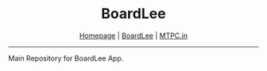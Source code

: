<h1 align="center">BoardLee</h1>
<p align="center"><a href="http://more2pc.com" target="new">Homepage</a> | <a href="http://boardlee.more2pc.com" target="new">BoardLee</a> | <a href="http://mtpc.in" target="new">MTPC.in</a></p>
<hr>
Main Repository for BoardLee App.
